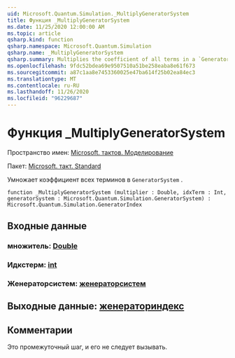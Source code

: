 ```yaml
---
uid: Microsoft.Quantum.Simulation._MultiplyGeneratorSystem
title: Функция _MultiplyGeneratorSystem
ms.date: 11/25/2020 12:00:00 AM
ms.topic: article
qsharp.kind: function
qsharp.namespace: Microsoft.Quantum.Simulation
qsharp.name: _MultiplyGeneratorSystem
qsharp.summary: Multiplies the coefficient of all terms in a `GeneratorSystem`.
ms.openlocfilehash: 9fdc52bdea69e9507510a51be258eaba8e61f673
ms.sourcegitcommit: a87c1aa8e7453360025e47ba614f25b02ea84ec3
ms.translationtype: MT
ms.contentlocale: ru-RU
ms.lasthandoff: 11/26/2020
ms.locfileid: "96229687"
---
```

# <a name="_multiplygeneratorsystem-function"></a>Функция _MultiplyGeneratorSystem

Пространство имен: [Microsoft. тактов. Моделирование](xref:Microsoft.Quantum.Simulation)

Пакет: [Microsoft. такт. Standard](https://nuget.org/packages/Microsoft.Quantum.Standard)


Умножает коэффициент всех терминов в `GeneratorSystem` .

```qsharp
function _MultiplyGeneratorSystem (multiplier : Double, idxTerm : Int, generatorSystem : Microsoft.Quantum.Simulation.GeneratorSystem) : Microsoft.Quantum.Simulation.GeneratorIndex
```


## <a name="input"></a>Входные данные

### <a name="multiplier--double"></a>множитель: [Double](xref:microsoft.quantum.lang-ref.double)




### <a name="idxterm--int"></a>Идкстерм: [int](xref:microsoft.quantum.lang-ref.int)




### <a name="generatorsystem--generatorsystem"></a>Женераторсистем: [женераторсистем](xref:Microsoft.Quantum.Simulation.GeneratorSystem)





## <a name="output--generatorindex"></a>Выходные данные: [женераториндекс](xref:Microsoft.Quantum.Simulation.GeneratorIndex)



## <a name="remarks"></a>Комментарии

Это промежуточный шаг, и его не следует вызывать.